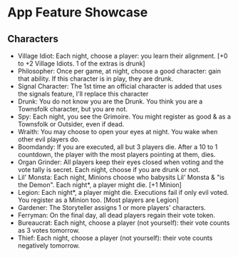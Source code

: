 <!--Clockmaker Sync Enabled: Do Not Remove This Comment-->
# App Feature Showcase
## Characters
* Village Idiot: Each night, choose a player: you learn their alignment. [+0 to +2 Village Idiots. 1 of the extras is drunk]
* Philosopher: Once per game, at night, choose a good character: gain that ability. If this character is in play, they are drunk.
* Signal Character: The 1st time an official character is added that uses the signals feature,  I'll replace this character
* Drunk: You do not know you are the Drunk. You think you are a Townsfolk character, but you are not.
* Spy: Each night, you see the Grimoire. You might register as good & as a Townsfolk or Outsider, even if dead.
* Wraith: You may choose to open your eyes at night. You wake when other evil players do.
* Boomdandy: If you are executed, all but 3 players die. After a 10 to 1 countdown, the player with the most players pointing at them, dies.
* Organ Grinder: All players keep their eyes closed when voting and the vote tally is secret. Each night, choose if you are drunk or not.
* Lil' Monsta: Each night, Minions choose who babysits Lil' Monsta & "is the Demon". Each night*, a player might die. [+1 Minion]
* Legion: Each night*, a player might die. Executions fail if only evil voted. You register as a Minion too. [Most players are Legion]
* Gardener: The Storyteller assigns 1 or more players' characters.
* Ferryman: On the final day, all dead players regain their vote token.
* Bureaucrat: Each night, choose a player (not yourself): their vote counts as 3 votes tomorrow.
* Thief: Each night, choose a player (not yourself): their vote counts negatively tomorrow.
